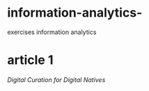 # information-analytics-
exercises information analytics

# article 1

###### Digital Curation for Digital Natives
